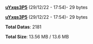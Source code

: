 [**uYxqs3P5**](/data/uYxqs3P5.txt) (29/12/22 - 17:54)- 29 bytes

[**uYxqs3P5**](/data/uYxqs3P5.txt) (29/12/22 - 17:54)- 29 bytes

**Total Datas**: 2181

**Total Size**: 13.56 MB / 13.6 MB